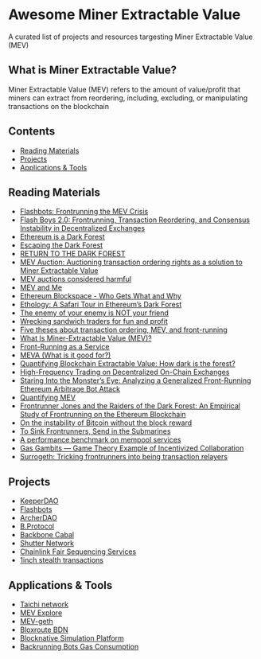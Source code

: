 # Awesome Miner Extractable Value

A curated list of projects and resources targesting Miner Extractable Value (MEV)

## What is Miner Extractable Value?
Miner Extractable Value (MEV) refers to the amount of value/profit that miners can extract from reordering, including, excluding, or manipulating transactions on the blockchain

## Contents

- [Reading Materials](#reading-materials)
- [Projects](#projects)
- [Applications & Tools](#applications-tools)

<a name="reading-materials" />

## Reading Materials

- [Flashbots: Frontrunning the MEV Crisis](https://medium.com/flashbots/frontrunning-the-mev-crisis-40629a613752)
- [Flash Boys 2.0: Frontrunning, Transaction Reordering, and Consensus Instability in Decentralized Exchanges](https://arxiv.org/abs/1904.05234)
- [Ethereum is a Dark Forest](https://medium.com/@danrobinson/ethereum-is-a-dark-forest-ecc5f0505dff)
- [Escaping the Dark Forest](https://samczsun.com/escaping-the-dark-forest/)
- [RETURN TO THE DARK FOREST](https://www.rekt.news/return-to-the-dark-forest/)
- [MEV Auction: Auctioning transaction ordering rights as a solution to Miner Extractable Value](https://ethresear.ch/t/mev-auction-auctioning-transaction-ordering-rights-as-a-solution-to-miner-extractable-value/6788)
- [MEV auctions considered harmful](https://medium.com/offchainlabs/mev-auctions-considered-harmful-fa72f61a40ea)
- [MEV and Me](https://research.paradigm.xyz/MEV)
- [Ethereum Blockspace - Who Gets What and Why](https://research.paradigm.xyz/ethereum-blockspace)
- [Ethology: A Safari Tour in Ethereum’s Dark Forest](https://www.zengo.com/ethology-a-safari-tour-in-ethereums-dark-forest/)
- [The enemy of your enemy is NOT your friend](https://fiona.mirror.xyz/QXdCOAggA5g_j5R_JpO-V5LqK89EbimnYIV6c2rOsT0)
- [Wrecking sandwich traders for fun and profit](https://github.com/Defi-Cartel/salmonella)
- [Five theses about transaction ordering, MEV, and front-running](https://medium.com/offchainlabs/five-theses-about-transaction-ordering-mev-and-front-running-5ebf52bc0cbe)
- [What Is Miner-Extractable Value (MEV)?](https://blog.chain.link/what-is-miner-extractable-value-mev/)
- [Front-Running as a Service](https://medium.com/offchainlabs/front-running-as-a-service-334c929c945a)
- [MEVA (What is it good for?)](https://medium.com/offchainlabs/meva-what-is-it-good-for-de8a96c0e67c)
- [Quantifying Blockchain Extractable Value: How dark is the forest?](https://arxiv.org/abs/2101.05511)
- [High-Frequency Trading on Decentralized On-Chain Exchanges](https://arxiv.org/abs/2009.14021)
- [Staring Into the Monster’s Eye: Analyzing a Generalized Front-Running Ethereum Arbitrage Bot Attack](https://www.zengo.com/generalized-front-running-ethereum-arbitrage-bot-attack/)
- [Quantifying MEV](https://medium.com/flashbots/quantifying-mev-introducing-mev-explore-v0-5ccbee0f6d02)
- [Frontrunner Jones and the Raiders of the Dark Forest: An Empirical Study of Frontrunning on the Ethereum Blockchain](https://arxiv.org/abs/2102.03347)
- [On the instability of Bitcoin without the block reward](https://economics.princeton.edu/working-papers/on-the-instability-of-bitcoin-without-the-block-reward/#:~:text=Bitcoin%20provides%20two%20incentives%20for,as%20the%20block%20rewards%20dwindle.)
- [To Sink Frontrunners, Send in the Submarines](https://hackingdistributed.com/2017/08/28/submarine-sends/)
- [A performance benchmark on mempool services](https://medium.com/keeperdao/a-performance-benchmark-on-mempool-services-9e68bf070952)
- [Gas Gambits — Game Theory Example of Incentivized Collaboration](https://medium.com/keeperdao/gas-gambits-game-theory-example-of-incentivized-collaboration-9a42e9c9b867)
- [Surrogeth: Tricking frontrunners into being transaction relayers](https://ethresear.ch/t/surrogeth-tricking-frontrunners-into-being-transaction-relayers/6937)

<a name="projects" />

## Projects

- [KeeperDAO](https://keeperdao.com/)
- [Flashbots](https://github.com/flashbots/pm)
- [ArcherDAO](https://www.archerdao.io/)
- [B.Protocol](https://www.bprotocol.org/)
- [Backbone Cabal](https://backbonecabal.com/)
- [Shutter Network](https://shutter.ghost.io/introducing-shutter-network-combating-frontrunning-and-malicious-mev-using-threshold-cryptography/)
- [Chainlink Fair Sequencing Services](https://blog.chain.link/chainlink-fair-sequencing-services-enabling-a-provably-fair-defi-ecosystem/)
- [1inch stealth transactions](https://help.1inch.io/en/articles/4695716-what-are-stealth-transactions-and-how-they-work#:~:text=A%20stealth%20transaction%20is%20now,potential%20losses%20from%20front%2Drunning.&text=In%20a%20nutshell%2C%20front%2Drunning,to%20intercept%20a%20large%20transaction.)

<a name="applications-tools" />

## Applications & Tools

- [Taichi network](https://taichi.network/)
- [MEV Explore](https://explore.flashbots.net/)
- [MEV-geth](https://github.com/flashbots/mev-geth)
- [Bloxroute BDN](https://bloxroute.com/products/)
- [Blocknative Simulation Platform](https://www.blocknative.com/simulation-platform)
- [Backrunning Bots Gas Consumption](https://duneanalytics.com/phabc/backrunning-bots-gas-consumption)
